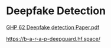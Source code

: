 # Deepfake Detection


[GHP 62 Deepfake detection Paper.pdf](https://github.com/user-attachments/files/21153386/GHP.62.Deepfake.detection.Paper.pdf)

https://b-a-r-a-p-deepguard.hf.space/
